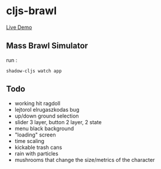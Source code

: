# cljs-brawl

[Live Demo](https://milgra.github.io/cljs-brawl/index.html)

## Mass Brawl Simulator

run :

```shadow-cljs watch app```

## Todo

* working hit ragdoll
* lejtorol elrugaszkodas bug
* up/down ground selection
* slider 3 layer, button 2 layer, 2 state
* menu black background
* "loading" screen
* time scaling
* kickable trash cans
* rain with particles
* mushrooms that change the size/metrics of the character